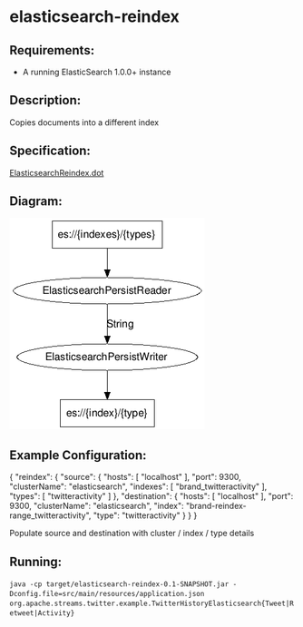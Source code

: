 elasticsearch-reindex
==============================

Requirements:
-------------
 - A running ElasticSearch 1.0.0+ instance

Description:
------------
Copies documents into a different index

Specification:
-----------------

[ElasticsearchReindex.dot](src/main/resources/ElasticsearchReindex.dot "ElasticsearchReindex.dot" )

Diagram:
-----------------

![ElasticsearchReindex.png](./ElasticsearchReindex.png?raw=true)

Example Configuration:
----------------------

{
    "reindex": {
        "source": {
            "hosts": [
                "localhost"
            ],
            "port": 9300,
            "clusterName": "elasticsearch",
            "indexes": [
                "brand_twitteractivity"
            ],
            "types": [
                "twitteractivity"
            ]
        },
        "destination": {
            "hosts": [
                "localhost"
            ],
            "port": 9300,
            "clusterName": "elasticsearch",
            "index": "brand-reindex-range_twitteractivity",
            "type": "twitteractivity"
        }
    }
}

Populate source and destination with cluster / index / type details

Running:
--------

`java -cp target/elasticsearch-reindex-0.1-SNAPSHOT.jar -Dconfig.file=src/main/resources/application.json org.apache.streams.twitter.example.TwitterHistoryElasticsearch{Tweet|Retweet|Activity}`

